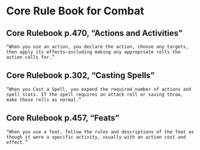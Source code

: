 # Core Rule Book for Combat 

## Core Rulebook p.470, “Actions and Activities”
``“When you use an action, you declare the action, choose any targets, then apply its effects—including making any appropriate rolls the action calls for.”``

## Core Rulebook p.302, “Casting Spells”
``“When you Cast a Spell, you expend the required number of actions and spell slots. If the spell requires an attack roll or saving throw, make those rolls as normal.”``

## Core Rulebook p.457, “Feats”
``“When you use a feat, follow the rules and descriptions of the feat as though it were a specific activity, usually with an action cost and effect.”``